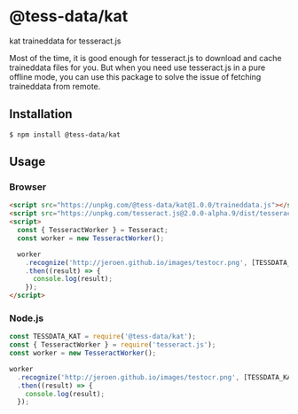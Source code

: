 # @tess-data/kat

kat traineddata for tesseract.js

Most of the time, it is good enough for tesseract.js to download and cache traineddata files for you.
But when you need use tesseract.js in a pure offline mode, you can use this package to solve the issue of fetching traineddata from remote.

## Installation

```
$ npm install @tess-data/kat
```

## Usage

### Browser

```html
<script src="https://unpkg.com/@tess-data/kat@1.0.0/traineddata.js"></script>
<script src="https://unpkg.com/tesseract.js@2.0.0-alpha.9/dist/tesseract.min.js"></script>
<script>
  const { TesseractWorker } = Tesseract;
  const worker = new TesseractWorker();

  worker
    .recognize('http://jeroen.github.io/images/testocr.png', [TESSDATA_KAT])
    .then((result) => {
      console.log(result);
    });
</script>
```

### Node.js

```javascript
const TESSDATA_KAT = require('@tess-data/kat');
const { TesseractWorker } = require('tesseract.js');
const worker = new TesseractWorker();

worker
  .recognize('http://jeroen.github.io/images/testocr.png', [TESSDATA_KAT])
  .then((result) => {
    console.log(result);
  });
```
